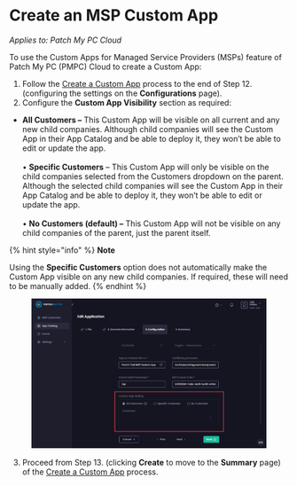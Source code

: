 # Create an MSP Custom App

_Applies to: Patch My PC Cloud_

To use the Custom Apps for Managed Service Providers (MSPs) feature of Patch My PC (PMPC) Cloud to create a Custom App:

1. Follow the [Create a Custom App](../../custom-apps/create-a-custom-app/) process to the end of Step 12. (configuring the settings on the **Configurations** page).
2. Configure the **Custom App Visibility** section as required:

* **All Customers –** This Custom App will be visible on all current and any new child companies. Although child companies will see the Custom App in their App Catalog and be able to deploy it, they won’t be able to edit or update the app.\
  \
  • **Specific Customers** – This Custom App will only be visible on the child companies selected from the Customers dropdown on the parent. Although the selected child companies will see the Custom App in their App Catalog and be able to deploy it, they won’t be able to edit or update the app.\
  \
  • **No Customers (default) –** This Custom App will not be visible on any child companies of the parent, just the parent itself.

{% hint style="info" %}
**Note**

Using the **Specific Customers** option does not automatically make the Custom App visible on any new child companies. If required, these will need to be manually added.
{% endhint %}

<figure><img src="../../../_images/gitbook/image (345).png" alt="&#x22;Custom App Visibility” section"><figcaption></figcaption></figure>

3. Proceed from Step 13. (clicking **Create** to move to the **Summary** page) of the [Create a Custom App](../../custom-apps/create-a-custom-app/) process.
